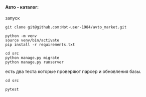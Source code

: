 #### Авто - каталог:

запуск
```
git clone git@github.com:Not-user-1984/avto_market.git

python -m venv 
source venv/bin/activate 
pip install -r requirements.txt 

cd src
python manage.py migrate 
python manage.py runserver 
```
есть два теста которые проверяют парсер и обновления базы. 

````
cd src

pytest
````
